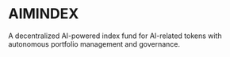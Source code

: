 # AIMINDEX
A decentralized AI-powered index fund for AI-related tokens with autonomous portfolio management and governance.
